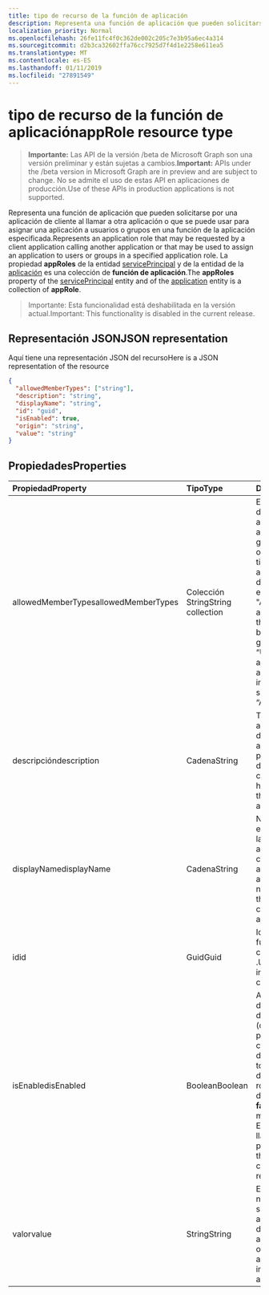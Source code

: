 ```yaml
---
title: tipo de recurso de la función de aplicación
description: Representa una función de aplicación que pueden solicitarse por una aplicación de cliente al llamar a otra aplicación o que se puede usar para asignar una aplicación a usuarios o grupos en una función de la aplicación especificada. La propiedad **appRoles** de la entidad servicePrincipal y de la entidad de la aplicación es una colección de **función de aplicación**.
localization_priority: Normal
ms.openlocfilehash: 26fe11fc4f0c362de002c205c7e3b95a6ec4a314
ms.sourcegitcommit: d2b3ca32602ffa76cc7925d7f4d1e2258e611ea5
ms.translationtype: MT
ms.contentlocale: es-ES
ms.lasthandoff: 01/11/2019
ms.locfileid: "27891549"
---
```

# <a name="approle-resource-type"></a><span data-ttu-id="6e3ef-104">tipo de recurso de la función de aplicación</span><span class="sxs-lookup"><span data-stu-id="6e3ef-104">appRole resource type</span></span>

> <span data-ttu-id="6e3ef-105">**Importante:** Las API de la versión /beta de Microsoft Graph son una versión preliminar y están sujetas a cambios.</span><span class="sxs-lookup"><span data-stu-id="6e3ef-105">**Important:** APIs under the /beta version in Microsoft Graph are in preview and are subject to change.</span></span> <span data-ttu-id="6e3ef-106">No se admite el uso de estas API en aplicaciones de producción.</span><span class="sxs-lookup"><span data-stu-id="6e3ef-106">Use of these APIs in production applications is not supported.</span></span>

<span data-ttu-id="6e3ef-107">Representa una función de aplicación que pueden solicitarse por una aplicación de cliente al llamar a otra aplicación o que se puede usar para asignar una aplicación a usuarios o grupos en una función de la aplicación especificada.</span><span class="sxs-lookup"><span data-stu-id="6e3ef-107">Represents an application role that may be requested by a client application calling another application or that may be used to assign an application to users or groups in a specified application role.</span></span> <span data-ttu-id="6e3ef-108">La propiedad **appRoles** de la entidad [servicePrincipal](serviceprincipal.md) y de la entidad de la [aplicación](application.md) es una colección de **función de aplicación**.</span><span class="sxs-lookup"><span data-stu-id="6e3ef-108">The **appRoles** property of the [servicePrincipal](serviceprincipal.md) entity and of the [application](application.md) entity is a collection of **appRole**.</span></span>

> <span data-ttu-id="6e3ef-109">Importante: Esta funcionalidad está deshabilitada en la versión actual.</span><span class="sxs-lookup"><span data-stu-id="6e3ef-109">Important: This functionality is disabled in the current release.</span></span>

## <a name="json-representation"></a><span data-ttu-id="6e3ef-110">Representación JSON</span><span class="sxs-lookup"><span data-stu-id="6e3ef-110">JSON representation</span></span>

<span data-ttu-id="6e3ef-111">Aquí tiene una representación JSON del recurso</span><span class="sxs-lookup"><span data-stu-id="6e3ef-111">Here is a JSON representation of the resource</span></span>

<!-- {
  "blockType": "resource",
  "optionalProperties": [

  ],
  "@odata.type": "microsoft.graph.approle"
}-->

```json
{
  "allowedMemberTypes": ["string"],
  "description": "string",
  "displayName": "string",
  "id": "guid",
  "isEnabled": true,
  "origin": "string",
  "value": "string"
}

```
## <a name="properties"></a><span data-ttu-id="6e3ef-112">Propiedades</span><span class="sxs-lookup"><span data-stu-id="6e3ef-112">Properties</span></span>
| <span data-ttu-id="6e3ef-113">Propiedad</span><span class="sxs-lookup"><span data-stu-id="6e3ef-113">Property</span></span>     | <span data-ttu-id="6e3ef-114">Tipo</span><span class="sxs-lookup"><span data-stu-id="6e3ef-114">Type</span></span>   |<span data-ttu-id="6e3ef-115">Description</span><span class="sxs-lookup"><span data-stu-id="6e3ef-115">Description</span></span>|
|:---------------|:--------|:----------|
|<span data-ttu-id="6e3ef-116">allowedMemberTypes</span><span class="sxs-lookup"><span data-stu-id="6e3ef-116">allowedMemberTypes</span></span>|<span data-ttu-id="6e3ef-117">Colección String</span><span class="sxs-lookup"><span data-stu-id="6e3ef-117">String collection</span></span>|<span data-ttu-id="6e3ef-118">Especifica si esta definición de rol de aplicación se puede asignar a usuarios y grupos por valor a "User", o a otras aplicaciones (que tienen acceso a esta aplicación en escenarios de servicio de demonio) estableciendo a "Aplicación", o a ambos.</span><span class="sxs-lookup"><span data-stu-id="6e3ef-118">Specifies whether this app role definition can be assigned to users and groups by setting to “User”, or to other applications (that are accessing this application in daemon service scenarios) by setting to “Application”, or to both.</span></span>|
|<span data-ttu-id="6e3ef-119">descripción</span><span class="sxs-lookup"><span data-stu-id="6e3ef-119">description</span></span>|<span data-ttu-id="6e3ef-120">Cadena</span><span class="sxs-lookup"><span data-stu-id="6e3ef-120">String</span></span>|<span data-ttu-id="6e3ef-121">Texto de ayuda que aparece en la asignación de la aplicación de administración de permisos y experiencias de consentimiento.</span><span class="sxs-lookup"><span data-stu-id="6e3ef-121">Permission help text that appears in the admin app assignment and consent experiences.</span></span>|
|<span data-ttu-id="6e3ef-122">displayName</span><span class="sxs-lookup"><span data-stu-id="6e3ef-122">displayName</span></span>|<span data-ttu-id="6e3ef-123">Cadena</span><span class="sxs-lookup"><span data-stu-id="6e3ef-123">String</span></span>|<span data-ttu-id="6e3ef-124">Nombre para mostrar para el permiso que aparece en las experiencias de asignación de consentimiento y aplicación de administración.</span><span class="sxs-lookup"><span data-stu-id="6e3ef-124">Display name for the permission that appears in the admin consent and app assignment experiences.</span></span>|
|<span data-ttu-id="6e3ef-125">id</span><span class="sxs-lookup"><span data-stu-id="6e3ef-125">id</span></span>|<span data-ttu-id="6e3ef-126">Guid</span><span class="sxs-lookup"><span data-stu-id="6e3ef-126">Guid</span></span>|<span data-ttu-id="6e3ef-127">Identificador único de la función dentro de la colección **appRoles** .</span><span class="sxs-lookup"><span data-stu-id="6e3ef-127">Unique role identifier inside the **appRoles** collection.</span></span>|
|<span data-ttu-id="6e3ef-128">isEnabled</span><span class="sxs-lookup"><span data-stu-id="6e3ef-128">isEnabled</span></span>|<span data-ttu-id="6e3ef-129">Boolean</span><span class="sxs-lookup"><span data-stu-id="6e3ef-129">Boolean</span></span>|<span data-ttu-id="6e3ef-130">Al crear o actualizar una definición de rol, esto se debe establecer en **true** (que es el valor predeterminado).</span><span class="sxs-lookup"><span data-stu-id="6e3ef-130">When creating or updating a role definition, this must be set to **true** (which is the default).</span></span> <span data-ttu-id="6e3ef-131">Para eliminar un rol, esto en primer lugar se debe establecer en **false**.</span><span class="sxs-lookup"><span data-stu-id="6e3ef-131">To delete a role, this must first be set to **false**.</span></span>  <span data-ttu-id="6e3ef-132">En ese momento, en una llamada posterior, se puede quitar este rol.</span><span class="sxs-lookup"><span data-stu-id="6e3ef-132">At that point, in a subsequent call, this role may be removed.</span></span>|
|<span data-ttu-id="6e3ef-133">valor</span><span class="sxs-lookup"><span data-stu-id="6e3ef-133">value</span></span>|<span data-ttu-id="6e3ef-134">String</span><span class="sxs-lookup"><span data-stu-id="6e3ef-134">String</span></span>|<span data-ttu-id="6e3ef-135">Especifica el valor de la notificación de roles que se debe esperar la aplicación en los tokens de autenticación y acceso.</span><span class="sxs-lookup"><span data-stu-id="6e3ef-135">Specifies the value of the roles claim that the application should expect in the authentication and access tokens.</span></span>|

<!-- uuid: 8fcb5dbc-d5aa-4681-8e31-b001d5168d79
2015-10-25 14:57:30 UTC -->
<!-- {
  "type": "#page.annotation",
  "description": "appRole resource",
  "keywords": "",
  "section": "documentation",
  "tocPath": ""
}-->
